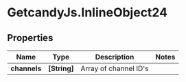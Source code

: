 # GetcandyJs.InlineObject24

## Properties

Name | Type | Description | Notes
------------ | ------------- | ------------- | -------------
**channels** | **[String]** | Array of channel ID&#39;s | 


